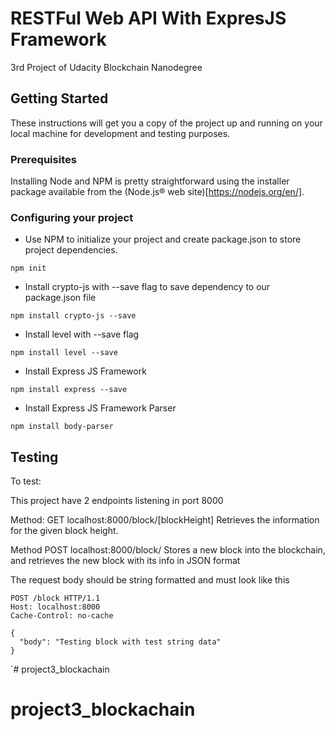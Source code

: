# RESTFul Web API With ExpresJS Framework

3rd Project of Udacity Blockchain Nanodegree

## Getting Started

These instructions will get you a copy of the project up and running on your local machine for development and testing purposes.

### Prerequisites

Installing Node and NPM is pretty straightforward using the installer package available from the (Node.js® web site)[https://nodejs.org/en/].

### Configuring your project

- Use NPM to initialize your project and create package.json to store project dependencies.
```
npm init
```
- Install crypto-js with --save flag to save dependency to our package.json file
```
npm install crypto-js --save
```
- Install level with --save flag
```
npm install level --save
```
- Install Express JS Framework
```
npm install express --save
```
- Install Express JS Framework Parser
```
npm install body-parser
```

## Testing

To test:

This project have 2 endpoints listening in port 8000

Method: GET
localhost:8000/block/[blockHeight]
Retrieves the information for the given block height.

Method POST
localhost:8000/block/
Stores a new block into the blockchain, and retrieves the new block with its info in JSON format

The request body should be string formatted and must look like this

```
POST /block HTTP/1.1
Host: localhost:8000
Cache-Control: no-cache

{
  "body": "Testing block with test string data"
}
```

`# project3_blockachain
# project3_blockachain
